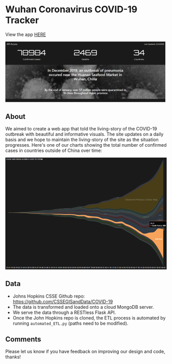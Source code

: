 # Wuhan Coronavirus COVID-19 Tracker
View the app [HERE](https://covid2019tracker.appspot.com/)

<img src="https://github.com/L0per/wuhan-coronavirus/blob/master/static/images/header-preview.PNG?raw=true" alt="stream-chart" width="500"/>

## About
We aimed to create a web app that told the living-story of the COVID-19 outbreak with beautiful and informative visuals. The site updates on a daily basis and we hope to maintain the living-story of the site as the situation progresses. Here's one of our charts showing the total number of confirmed cases in countries outside of China over time:

<img src="https://github.com/L0per/wuhan-coronavirus/blob/master/static/images/steamchart.PNG?raw=true" alt="stream-chart" width="800"/>

## Data
* Johns Hopkins CSSE Github repo: https://github.com/CSSEGISandData/COVID-19
* The data is transformed and loaded onto a cloud MongoDB server.
* We serve the data through a RESTless Flask API.
* Once the John Hopkins repo is cloned, the ETL process is automated by running `automated_ETL.py` (paths need to be modified).

## Comments
Please let us know if you have feedback on improving our design and code, thanks!
